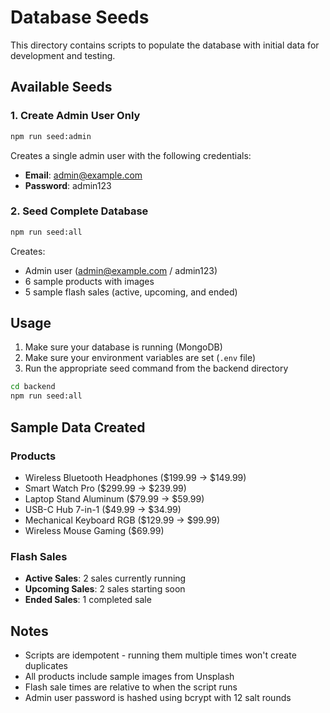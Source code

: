 # Database Seeds

This directory contains scripts to populate the database with initial data for development and testing.

## Available Seeds

### 1. Create Admin User Only
```bash
npm run seed:admin
```

Creates a single admin user with the following credentials:
- **Email**: admin@example.com
- **Password**: admin123

### 2. Seed Complete Database
```bash
npm run seed:all
```

Creates:
- Admin user (admin@example.com / admin123)
- 6 sample products with images
- 5 sample flash sales (active, upcoming, and ended)

## Usage

1. Make sure your database is running (MongoDB)
2. Make sure your environment variables are set (`.env` file)
3. Run the appropriate seed command from the backend directory

```bash
cd backend
npm run seed:all
```

## Sample Data Created

### Products
- Wireless Bluetooth Headphones ($199.99 → $149.99)
- Smart Watch Pro ($299.99 → $239.99)
- Laptop Stand Aluminum ($79.99 → $59.99)
- USB-C Hub 7-in-1 ($49.99 → $34.99)
- Mechanical Keyboard RGB ($129.99 → $99.99)
- Wireless Mouse Gaming ($69.99)

### Flash Sales
- **Active Sales**: 2 sales currently running
- **Upcoming Sales**: 2 sales starting soon
- **Ended Sales**: 1 completed sale

## Notes

- Scripts are idempotent - running them multiple times won't create duplicates
- All products include sample images from Unsplash
- Flash sale times are relative to when the script runs
- Admin user password is hashed using bcrypt with 12 salt rounds

